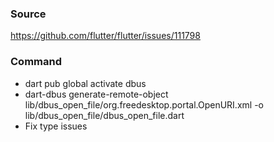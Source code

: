 ### Source
https://github.com/flutter/flutter/issues/111798

### Command
- dart pub global activate dbus
- dart-dbus generate-remote-object lib/dbus_open_file/org.freedesktop.portal.OpenURI.xml -o lib/dbus_open_file/dbus_open_file.dart
- Fix type issues